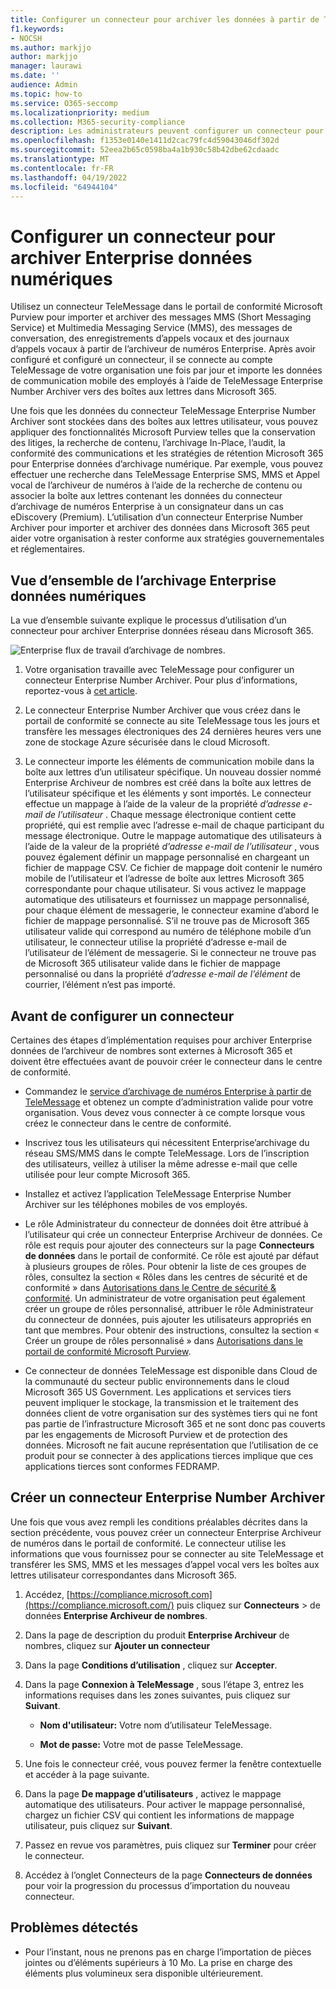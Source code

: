 ```yaml
---
title: Configurer un connecteur pour archiver les données à partir de TeleMessage Enterprise Number Archiver
f1.keywords:
- NOCSH
ms.author: markjjo
author: markjjo
manager: laurawi
ms.date: ''
audience: Admin
ms.topic: how-to
ms.service: O365-seccomp
ms.localizationpriority: medium
ms.collection: M365-security-compliance
description: Les administrateurs peuvent configurer un connecteur pour importer et archiver des données SMS et MMS à partir de TeleMessage Enterprise Number Archiver. Cela vous permet d’archiver des données de sources de données tierces dans Microsoft Purview afin de pouvoir utiliser des fonctionnalités de conformité telles que la conservation légale, la recherche de contenu et les stratégies de rétention pour gérer les données tierces de votre organisation.
ms.openlocfilehash: f1353e0140e1411d2cac79fc4d59043046df302d
ms.sourcegitcommit: 52eea2b65c0598ba4a1b930c58b42dbe62cdaadc
ms.translationtype: MT
ms.contentlocale: fr-FR
ms.lasthandoff: 04/19/2022
ms.locfileid: "64944104"
---
```

# <a name="set-up-a-connector-to-archive-enterprise-number-data"></a>Configurer un connecteur pour archiver Enterprise données numériques

Utilisez un connecteur TeleMessage dans le portail de conformité Microsoft Purview pour importer et archiver des messages MMS (Short Messaging Service) et Multimedia Messaging Service (MMS), des messages de conversation, des enregistrements d’appels vocaux et des journaux d’appels vocaux à partir de l’archiveur de numéros Enterprise. Après avoir configuré et configuré un connecteur, il se connecte au compte TeleMessage de votre organisation une fois par jour et importe les données de communication mobile des employés à l’aide de TeleMessage Enterprise Number Archiver vers des boîtes aux lettres dans Microsoft 365.

Une fois que les données du connecteur TeleMessage Enterprise Number Archiver sont stockées dans des boîtes aux lettres utilisateur, vous pouvez appliquer des fonctionnalités Microsoft Purview telles que la conservation des litiges, la recherche de contenu, l’archivage In-Place, l’audit, la conformité des communications et les stratégies de rétention Microsoft 365 pour Enterprise données d’archivage numérique. Par exemple, vous pouvez effectuer une recherche dans TeleMessage Enterprise SMS, MMS et Appel vocal de l’archiveur de numéros à l’aide de la recherche de contenu ou associer la boîte aux lettres contenant les données du connecteur d’archivage de numéros Enterprise à un consignateur dans un cas eDiscovery (Premium). L’utilisation d’un connecteur Enterprise Number Archiver pour importer et archiver des données dans Microsoft 365 peut aider votre organisation à rester conforme aux stratégies gouvernementales et réglementaires.

## <a name="overview-of-archiving-enterprise-number-data"></a>Vue d’ensemble de l’archivage Enterprise données numériques

La vue d’ensemble suivante explique le processus d’utilisation d’un connecteur pour archiver Enterprise données réseau dans Microsoft 365.

![Enterprise flux de travail d’archivage de nombres.](../media/EnterpriseNumberConnectorWorkflow.png)

1. Votre organisation travaille avec TeleMessage pour configurer un connecteur Enterprise Number Archiver. Pour plus d’informations, reportez-vous à [cet article](https://www.telemessage.com/office365-activation-for-enterprise-number-archiver/).

2. Le connecteur Enterprise Number Archiver que vous créez dans le portail de conformité se connecte au site TeleMessage tous les jours et transfère les messages électroniques des 24 dernières heures vers une zone de stockage Azure sécurisée dans le cloud Microsoft.

3. Le connecteur importe les éléments de communication mobile dans la boîte aux lettres d’un utilisateur spécifique. Un nouveau dossier nommé Enterprise Archiveur de nombres est créé dans la boîte aux lettres de l’utilisateur spécifique et les éléments y sont importés. Le connecteur effectue un mappage à l’aide de la valeur de la propriété *d’adresse e-mail de l’utilisateur* . Chaque message électronique contient cette propriété, qui est remplie avec l’adresse e-mail de chaque participant du message électronique. Outre le mappage automatique des utilisateurs à l’aide de la valeur de la propriété *d’adresse e-mail de l’utilisateur* , vous pouvez également définir un mappage personnalisé en chargeant un fichier de mappage CSV. Ce fichier de mappage doit contenir le numéro mobile de l’utilisateur et l’adresse de boîte aux lettres Microsoft 365 correspondante pour chaque utilisateur. Si vous activez le mappage automatique des utilisateurs et fournissez un mappage personnalisé, pour chaque élément de messagerie, le connecteur examine d’abord le fichier de mappage personnalisé. S’il ne trouve pas de Microsoft 365 utilisateur valide qui correspond au numéro de téléphone mobile d’un utilisateur, le connecteur utilise la propriété d’adresse e-mail de l’utilisateur de l’élément de messagerie. Si le connecteur ne trouve pas de Microsoft 365 utilisateur valide dans le fichier de mappage personnalisé ou dans la propriété *d’adresse e-mail de l’élément* de courrier, l’élément n’est pas importé.

## <a name="before-you-set-up-a-connector"></a>Avant de configurer un connecteur

Certaines des étapes d’implémentation requises pour archiver Enterprise données de l’archiveur de nombres sont externes à Microsoft 365 et doivent être effectuées avant de pouvoir créer le connecteur dans le centre de conformité.

- Commandez le [service d’archivage de numéros Enterprise à partir de TeleMessage](https://www.telemessage.com/mobile-archiver/order-mobile-archiver-for-o365) et obtenez un compte d’administration valide pour votre organisation. Vous devez vous connecter à ce compte lorsque vous créez le connecteur dans le centre de conformité.

- Inscrivez tous les utilisateurs qui nécessitent Enterprise’archivage du réseau SMS/MMS dans le compte TeleMessage. Lors de l’inscription des utilisateurs, veillez à utiliser la même adresse e-mail que celle utilisée pour leur compte Microsoft 365.

- Installez et activez l’application TeleMessage Enterprise Number Archiver sur les téléphones mobiles de vos employés.

- Le rôle Administrateur du connecteur de données doit être attribué à l’utilisateur qui crée un connecteur Enterprise Archiveur de données. Ce rôle est requis pour ajouter des connecteurs sur la page **Connecteurs de données** dans le portail de conformité. Ce rôle est ajouté par défaut à plusieurs groupes de rôles. Pour obtenir la liste de ces groupes de rôles, consultez la section « Rôles dans les centres de sécurité et de conformité » dans [Autorisations dans le Centre de sécurité & conformité](../security/office-365-security/permissions-in-the-security-and-compliance-center.md#roles-in-the-security--compliance-center). Un administrateur de votre organisation peut également créer un groupe de rôles personnalisé, attribuer le rôle Administrateur du connecteur de données, puis ajouter les utilisateurs appropriés en tant que membres. Pour obtenir des instructions, consultez la section « Créer un groupe de rôles personnalisé » dans [Autorisations dans le portail de conformité Microsoft Purview](microsoft-365-compliance-center-permissions.md#create-a-custom-role-group).

- Ce connecteur de données TeleMessage est disponible dans Cloud de la communauté du secteur public environnements dans le cloud Microsoft 365 US Government. Les applications et services tiers peuvent impliquer le stockage, la transmission et le traitement des données client de votre organisation sur des systèmes tiers qui ne font pas partie de l’infrastructure Microsoft 365 et ne sont donc pas couverts par les engagements de Microsoft Purview et de protection des données. Microsoft ne fait aucune représentation que l’utilisation de ce produit pour se connecter à des applications tierces implique que ces applications tierces sont conformes FEDRAMP.

## <a name="create-an-enterprise-number-archiver-connector"></a>Créer un connecteur Enterprise Number Archiver

Une fois que vous avez rempli les conditions préalables décrites dans la section précédente, vous pouvez créer un connecteur Enterprise Archiveur de numéros dans le portail de conformité. Le connecteur utilise les informations que vous fournissez pour se connecter au site TeleMessage et transférer les SMS, MMS et les messages d’appel vocal vers les boîtes aux lettres utilisateur correspondantes dans Microsoft 365.

1. Accédez, [https://compliance.microsoft.com](https://compliance.microsoft.com/) puis cliquez sur **Connecteurs** \> de données **Enterprise Archiveur de nombres**.

2. Dans la page de description du produit **Enterprise Archiveur** de nombres, cliquez sur **Ajouter un connecteur**

3. Dans la page **Conditions d’utilisation** , cliquez sur **Accepter**.

4. Dans la page **Connexion à TeleMessage** , sous l’étape 3, entrez les informations requises dans les zones suivantes, puis cliquez sur **Suivant**.

   - **Nom d'utilisateur:** Votre nom d’utilisateur TeleMessage.

   - **Mot de passe:** Votre mot de passe TeleMessage.

5. Une fois le connecteur créé, vous pouvez fermer la fenêtre contextuelle et accéder à la page suivante.

6. Dans la page **De mappage d’utilisateurs** , activez le mappage automatique des utilisateurs. Pour activer le mappage personnalisé, chargez un fichier CSV qui contient les informations de mappage utilisateur, puis cliquez sur **Suivant**.

7. Passez en revue vos paramètres, puis cliquez sur **Terminer** pour créer le connecteur.

8. Accédez à l’onglet Connecteurs de la page **Connecteurs de données** pour voir la progression du processus d’importation du nouveau connecteur.

## <a name="known-issues"></a>Problèmes détectés

- Pour l’instant, nous ne prenons pas en charge l’importation de pièces jointes ou d’éléments supérieurs à 10 Mo. La prise en charge des éléments plus volumineux sera disponible ultérieurement.